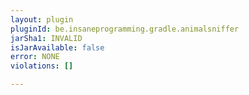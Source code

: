 ```yaml
---
layout: plugin
pluginId: be.insaneprogramming.gradle.animalsniffer
jarSha1: INVALID
isJarAvailable: false
error: NONE
violations: []

---
```

